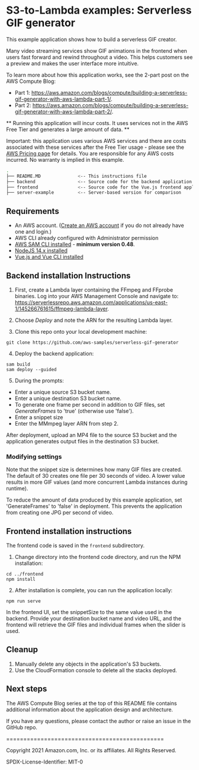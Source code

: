 
# S3-to-Lambda examples: Serverless GIF generator

This example application shows how to build a serverless GIF creator. 

Many video streaming services show GIF animations in the frontend when users fast forward and rewind throughout a video. This helps customers see a preview and makes the user interface more intuitive. 

To learn more about how this application works, see the 2-part post on the AWS Compute Blog:

* Part 1: https://aws.amazon.com/blogs/compute/building-a-serverless-gif-generator-with-aws-lambda-part-1/.
* Part 2: https://aws.amazon.com/blogs/compute/building-a-serverless-gif-generator-with-aws-lambda-part-2/.

** Running this application will incur costs. It uses services not in the AWS Free Tier and generates a large amount of data. **

Important: this application uses various AWS services and there are costs associated with these services after the Free Tier usage - please see the [AWS Pricing page](https://aws.amazon.com/pricing/) for details. You are responsible for any AWS costs incurred. No warranty is implied in this example.

```bash
.
├── README.MD              <-- This instructions file
├── backend                <-- Source code for the backend application
├── frontend               <-- Source code for the Vue.js frontend application
├── server-example         <-- Server-based version for comparison
```

## Requirements

* An AWS account. ([Create an AWS account](https://portal.aws.amazon.com/gp/aws/developer/registration/index.html) if you do not already have one and login.)
* AWS CLI already configured with Administrator permission
* [AWS SAM CLI installed](https://docs.aws.amazon.com/serverless-application-model/latest/developerguide/serverless-sam-cli-install.html) - **minimum version 0.48**.
* [NodeJS 14.x installed](https://nodejs.org/en/download/)
* [Vue.js and Vue CLI installed](https://vuejs.org/v2/guide/installation.html)

## Backend installation Instructions 

1. First, create a Lambda layer containing the FFmpeg and FFprobe binaries. Log into your AWS Management Console and navigate to: https://serverlessrepo.aws.amazon.com/applications/us-east-1/145266761615/ffmpeg-lambda-layer.

2. Choose *Deploy* and note the ARN for the resulting Lambda layer.

3. Clone this repo onto your local development machine:
```
git clone https://github.com/aws-samples/serverless-gif-generator
```

4. Deploy the backend application:
```
sam build
sam deploy --guided
```

5. During the prompts: 
- Enter a unique source S3 bucket name.
- Enter a unique destination S3 bucket name.
- To generate one frame per second in addition to GIF files, set *GenerateFrames* to 'true' (otherwise use 'false').
- Enter a snippet size
- Enter the MMmpeg layer ARN from step 2.

After deployment, upload an MP4 file to the source S3 bucket and the application generates output files in the destination S3 bucket.

### Modifying settings

Note that the snippet size is determines how many GIF files are created. The default of 30 creates one file per 30 seconds of video. A lower value results in more GIF values (and more concurrent Lambda instances during runtime).

To reduce the amount of data produced by this example application, set 'GenerateFrames' to 'false' in deployment. This prevents the application from creating one JPG per second of video.

## Frontend installation instructions

The frontend code is saved in the `frontend` subdirectory. 

1. Change directory into the frontend code directory, and run the NPM installation:

```
cd ../frontend
npm install
```
2. After installation is complete, you can run the application locally:

```
npm run serve
```

In the frontend UI, set the snippetSize to the same value used in the backend. Provide your destination bucket name and video URL, and the frontend will retrieve the GIF files and individual frames when the slider is used.

## Cleanup

1. Manually delete any objects in the application's S3 buckets.
2. Use the CloudFormation console to delete all the stacks deployed.

## Next steps

The AWS Compute Blog series at the top of this README file contains additional information about the application design and architecture.

If you have any questions, please contact the author or raise an issue in the GitHub repo.

==============================================

Copyright 2021 Amazon.com, Inc. or its affiliates. All Rights Reserved.

SPDX-License-Identifier: MIT-0

